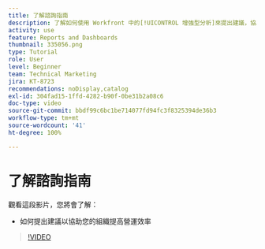```yaml
---
title: 了解諮詢指南
description: 了解如何使用 Workfront 中的[!UICONTROL 增強型分析]來提出建議，協助您的組織提高營運效率。
activity: use
feature: Reports and Dashboards
thumbnail: 335056.png
type: Tutorial
role: User
level: Beginner
team: Technical Marketing
jira: KT-8723
recommendations: noDisplay,catalog
exl-id: 304fad15-1ffd-4282-b90f-0be31b2a08c6
doc-type: video
source-git-commit: bbdf99c6bc1be714077fd94fc3f8325394de36b3
workflow-type: tm+mt
source-wordcount: '41'
ht-degree: 100%

---
```


# 了解諮詢指南

觀看這段影片，您將會了解：

* 如何提出建議以協助您的組織提高營運效率

>[!VIDEO](https://video.tv.adobe.com/v/3438840/?quality=12&learn=on&enablevpops=1&captions=chi_hant)
